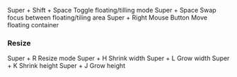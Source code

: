 Super + Shift + Space        Toggle floating/tilling mode
Super + Space                Swap focus between floating/tiling area
Super + Right Mouse Button   Move floating container

### Resize

Super + R                    Resize mode
Super + H                    Shrink width
Super + L                    Grow width
Super + K                    Shrink height
Super + J                    Grow height
